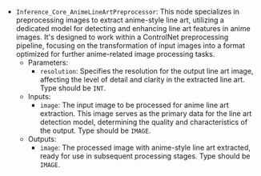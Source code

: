 - `Inference_Core_AnimeLineArtPreprocessor`: This node specializes in preprocessing images to extract anime-style line art, utilizing a dedicated model for detecting and enhancing line art features in anime images. It's designed to work within a ControlNet preprocessing pipeline, focusing on the transformation of input images into a format optimized for further anime-related image processing tasks.
    - Parameters:
        - `resolution`: Specifies the resolution for the output line art image, affecting the level of detail and clarity in the extracted line art. Type should be `INT`.
    - Inputs:
        - `image`: The input image to be processed for anime line art extraction. This image serves as the primary data for the line art detection model, determining the quality and characteristics of the output. Type should be `IMAGE`.
    - Outputs:
        - `image`: The processed image with anime-style line art extracted, ready for use in subsequent processing stages. Type should be `IMAGE`.
